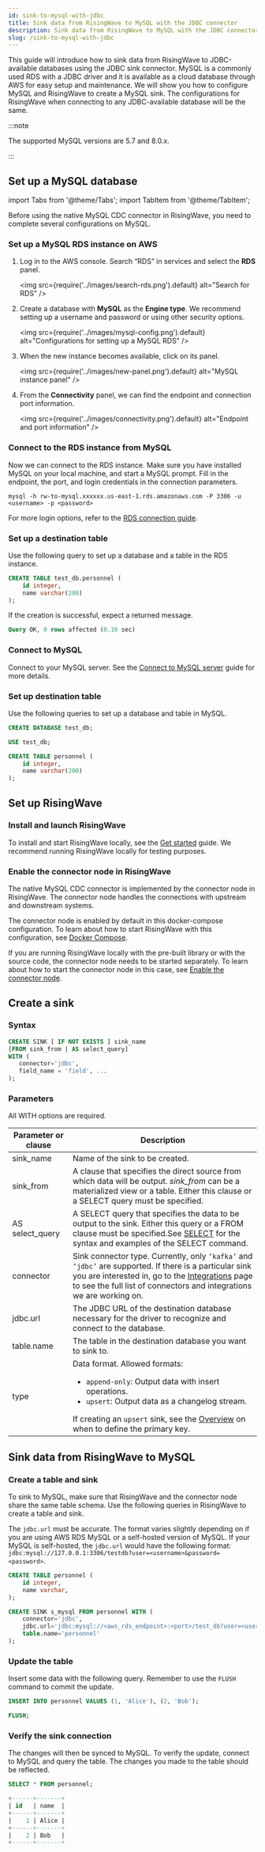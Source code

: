 ```yaml
---
id: sink-to-mysql-with-jdbc
title: Sink data from RisingWave to MySQL with the JDBC connector
description: Sink data from RisingWave to MySQL with the JDBC connector.
slug: /sink-to-mysql-with-jdbc
---
```


This guide will introduce how to sink data from RisingWave to JDBC-available databases using the JDBC sink connector. MySQL is a commonly used RDS with a JDBC driver and it is available as a cloud database through AWS for easy setup and maintenance. We will show you how to configure MySQL and RisingWave to create a MySQL sink. The configurations for RisingWave when connecting to any JDBC-available database will be the same.

:::note

The supported MySQL versions are 5.7 and 8.0.x.

:::

## Set up a MySQL database

import Tabs from '@theme/Tabs';
import TabItem from '@theme/TabItem';

<Tabs groupID = "operating-systems">
<TabItem value="AWS RDS MySQL" label="AWS RDS">

Before using the native MySQL CDC connector in RisingWave, you need to complete several configurations on MySQL.

### Set up a MySQL RDS instance on AWS

1. Log in to the AWS console. Search “RDS” in services and select the **RDS** panel.

	<img
	src={require('../images/search-rds.png').default}
	alt="Search for RDS"
	/>

2. Create a database with **MySQL** as the **Engine type**. We recommend setting up a username and password or using other security options.

	<img
	src={require('../images/mysql-config.png').default}
	alt="Configurations for setting up a MySQL RDS"
	/>

3. When the new instance becomes available, click on its panel. 

	<img
	src={require('../images/new-panel.png').default}
	alt="MySQL instance panel"
	/>

4. From the **Connectivity** panel, we can find the endpoint and connection port information.

	<img
	src={require('../images/connectivity.png').default}
	alt="Endpoint and port information"
	/>

### Connect to the RDS instance from MySQL

Now we can connect to the RDS instance. Make sure you have installed MySQL on your local machine, and start a MySQL prompt. Fill in the endpoint, the port, and login credentials in the connection parameters. 

```terminal
mysql -h rw-to-mysql.xxxxxx.us-east-1.rds.amazonaws.com -P 3306 -u <username> -p <password>
```

For more login options, refer to the [RDS connection guide](https://docs.aws.amazon.com/AmazonRDS/latest/UserGuide/USER_ConnectToInstance.html).

### Set up a destination table

Use the following query to set up a database and a table in the RDS instance.

```sql
CREATE TABLE test_db.personnel (
	id integer,
	name varchar(200)
);
```

If the creation is successful, expect a returned message.

```sql
Query OK, 0 rows affected (0.10 sec)
```

</TabItem>
<TabItem value="Self-hosted MySQL" label="Self-hosted MySQL">

### Connect to MySQL

Connect to your MySQL server. See the [Connect to MySQL server](https://www.mysqltutorial.org/getting-started-with-mysql/connect-to-mysql-server/) guide for more details.

### Set up destination table

Use the following queries to set up a database and table in MySQL.

```sql
CREATE DATABASE test_db;

USE test_db;

CREATE TABLE personnel (
	id integer,
	name varchar(200)
);
```

</TabItem>
</Tabs>

## Set up RisingWave

### Install and launch RisingWave

To install and start RisingWave locally, see the [Get started](/get-started.md) guide. We recommend running RisingWave locally for testing purposes. 


### Enable the connector node in RisingWave

The native MySQL CDC connector is implemented by the connector node in RisingWave. The connector node handles the connections with upstream and downstream systems.

The connector node is enabled by default in this docker-compose configuration. To learn about how to start RisingWave with this configuration, see [Docker Compose](/deploy/risingwave-docker-compose.md). 

If you are running RisingWave locally with the pre-built library or with the source code, the connector node needs to be started separately. To learn about how to start the connector node in this case, see [Enable the connector node](/deploy/risingwave-local.md#optional-enable-the-connector-node).

## Create a sink

### Syntax

```sql
CREATE SINK [ IF NOT EXISTS ] sink_name
[FROM sink_from | AS select_query]
WITH (
   connector='jdbc',
   field_name = 'field', ...
);
```

### Parameters

All WITH options are required.

|Parameter or clause|Description|
|---|---|
|sink_name| Name of the sink to be created.|
|sink_from| A clause that specifies the direct source from which data will be output. *sink_from* can be a materialized view or a table. Either this clause or a SELECT query must be specified.|
|AS select_query| A SELECT query that specifies the data to be output to the sink. Either this query or a FROM clause must be specified.See [SELECT](/sql//commands/sql-select.md) for the syntax and examples of the SELECT command.|
|connector| Sink connector type. Currently, only `‘kafka’` and `‘jdbc’` are supported. If there is a particular sink you are interested in, go to the [Integrations](/rw-integration-summary.md) page to see the full list of connectors and integrations we are working on. |
|jdbc.url| The JDBC URL of the destination database necessary for the driver to recognize and connect to the database.|
|table.name| The table in the destination database you want to sink to.|
|type|Data format. Allowed formats:<ul><li> `append-only`: Output data with insert operations.</li><li> `upsert`: Output data as a changelog stream. </li></ul> If creating an `upsert` sink, see the [Overview](../delivery-overview.md) on when to define the primary key.|

## Sink data from RisingWave to MySQL

### Create a table and sink

To sink to MySQL, make sure that RisingWave and the connector node share the same table schema. Use the following queries in RisingWave to create a table and sink.

The `jdbc.url` must be accurate. The format varies slightly depending on if you are using AWS RDS MySQL or a self-hosted version of MySQL. If your MySQL is self-hosted, the `jdbc.url` would have the following format: `jdbc:mysql://127.0.0.1:3306/testdb?user=<username>&password=<password>`. 

```sql
CREATE TABLE personnel (
	id integer,
	name varchar,
);

CREATE SINK s_mysql FROM personnel WITH (
	connector='jdbc',
	jdbc.url='jdbc:mysql://<aws_rds_endpoint>:<port>/test_db?user=<username>&password=<password>',
	table.name='personnel'
);
```

### Update the table

Insert some data with the following query. Remember to use the `FLUSH` command to commit the update.

```sql
INSERT INTO personnel VALUES (1, 'Alice'), (2, 'Bob');

FLUSH;
```

### Verify the sink connection

The changes will then be synced to MySQL. To verify the update, connect to MySQL and query the table. The changes you made to the table should be reflected.

```sql
SELECT * FROM personnel;

+------+-------+
| id   | name  |
+------+-------+
|    1 | Alice |
+------+-------+
|    2 | Bob   |
+------+-------+
```